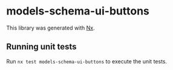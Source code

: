 # models-schema-ui-buttons

This library was generated with [Nx](https://nx.dev).

## Running unit tests

Run `nx test models-schema-ui-buttons` to execute the unit tests.
